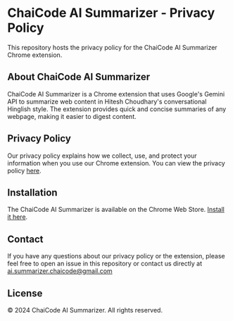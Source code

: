 # ChaiCode AI Summarizer - Privacy Policy

This repository hosts the privacy policy for the ChaiCode AI Summarizer Chrome extension.

## About ChaiCode AI Summarizer

ChaiCode AI Summarizer is a Chrome extension that uses Google's Gemini API to summarize web content in Hitesh Choudhary's conversational Hinglish style. The extension provides quick and concise summaries of any webpage, making it easier to digest content.

## Privacy Policy

Our privacy policy explains how we collect, use, and protect your information when you use our Chrome extension. You can view the privacy policy [here](https://satyawaniaman.github.io/ai-summarizer-privacy-policy/).

## Installation

The ChaiCode AI Summarizer is available on the Chrome Web Store. [Install it here](https://chrome.google.com/webstore/detail/your-extension-id).

## Contact

If you have any questions about our privacy policy or the extension, please feel free to open an issue in this repository or contact us directly at ai.summarizer.chaicode@gmail.com

## License

© 2024 ChaiCode AI Summarizer. All rights reserved.
